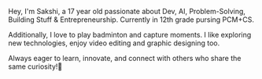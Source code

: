 Hey, I'm Sakshi, a 17 year old passionate about Dev, AI, Problem-Solving, Building Stuff & Entrepreneurship.
Currently in 12th grade pursing PCM+CS.

Additionally, I love to play badminton and capture moments. 
I like exploring new technologies, enjoy video editing and graphic designing too.

Always eager to learn, innovate, and connect with others who share the same curiosity!🚀

